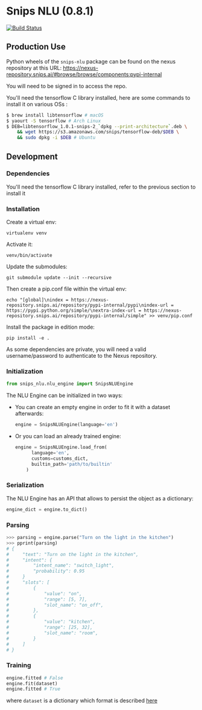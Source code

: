 # Snips NLU (0.8.1)

[![Build Status](https://jenkins2.snips.ai/buildStatus/icon?job=SDK/snips-nlu/master)](https://jenkins2.snips.ai/job/SDK/job/snips-nlu/view/Branches/job/master)

## Production Use

Python wheels of the `snips-nlu` package can be found on the nexus repository at this URL: https://nexus-repository.snips.ai/#browse/browse/components:pypi-internal

You will need to be signed in to access the repo.

You'll need the tensorflow C library installed, here are some commands to install it on various OSs :

```bash
$ brew install libtensorflow # macOS
$ yaourt -S tensorflow # Arch Linux
$ DEB=libtensorflow_1.0.1-snips-2_`dpkg --print-architecture`.deb \
    && wget https://s3.amazonaws.com/snips/tensorflow-deb/$DEB \
    && sudo dpkg -i $DEB # Ubuntu
```

## Development

### Dependencies

You'll need the tensorflow C library installed, refer to the previous section to install it

### Installation
Create a virtual env:

    virtualenv venv

Activate it:

    venv/bin/activate


Update the submodules:

    git submodule update --init --recursive


Then create a pip.conf file within the virtual env:

```
echo "[global]\nindex = https://nexus-repository.snips.ai/repository/pypi-internal/pypi\nindex-url = https://pypi.python.org/simple/\nextra-index-url = https://nexus-repository.snips.ai/repository/pypi-internal/simple" >> venv/pip.conf
```

Install the package in edition mode:

    pip install -e .
    

As some dependencies are private, you will need a valid username/password to authenticate to the Nexus repository.

### Initialization

```python
from snips_nlu.nlu_engine import SnipsNLUEngine
```


The NLU Engine can be initialized in two ways:

- You can create an empty engine in order to fit it with a dataset afterwards:
    ```python
    engine = SnipsNLUEngine(language='en')
    ```

- Or you can load an already trained engine:
    ```python
    engine = SnipsNLUEngine.load_from(
          language='en', 
          customs=customs_dict, 
          builtin_path='path/to/builtin'
        )
    ```

### Serialization
The NLU Engine has an API that allows to persist the object as a dictionary:
```python
engine_dict = engine.to_dict()
```

### Parsing
```python
>>> parsing = engine.parse("Turn on the light in the kitchen")
>>> pprint(parsing)
# {
#     "text": "Turn on the light in the kitchen", 
#     "intent": {
#         "intent_name": "switch_light",
#         "probability": 0.95
#     }
#     "slots": [
#         {
#             "value": "on",
#             "range": [5, 7],
#             "slot_name": "on_off",
#         },
#         {
#             "value": "kitchen",
#             "range": [25, 32],
#             "slot_name": "room",
#         }
#     ]
# }
```

### Training
``` python
engine.fitted # False
engine.fit(dataset) 
engine.fitted # True
```

where `dataset` is a dictionary which format is described [here](https://github.com/snipsco/snips-nlu/blob/develop/snips_nlu/tests/resources/sample_dataset.json)
